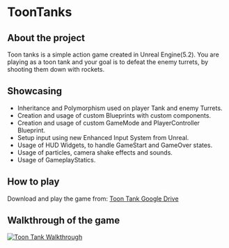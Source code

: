# ToonTanks
## About the project
Toon tanks is a simple action game created in Unreal Engine(5.2). You are playing as a toon tank and your goal is to defeat the enemy turrets, by shooting them down with rockets.
## Showcasing
 - Inheritance and Polymorphism used on player Tank and enemy Turrets.
 - Creation and usage of custom Blueprints with custom components.  
 - Creation and usage of custom GameMode and PlayerController Blueprint.
 - Setup input using new Enhanced Input System from Unreal.
 - Usage of HUD Widgets, to handle GameStart and GameOver states.
 - Usage of particles, camera shake effects and sounds.
 - Usage of GameplayStatics.
## How to play
Download and play the game from: [Toon Tank Google Drive](https://drive.google.com/drive/folders/1jkO-6izw3UWmT1-4bMbN8AtNw-HXE6mH?usp=sharing)
## Walkthrough of the game
[![Toon Tank Walkthrough](https://img.youtube.com/vi/yuxKSpzM79Q/0.jpg)](https://www.youtube.com/watch?v=yuxKSpzM79Q)
